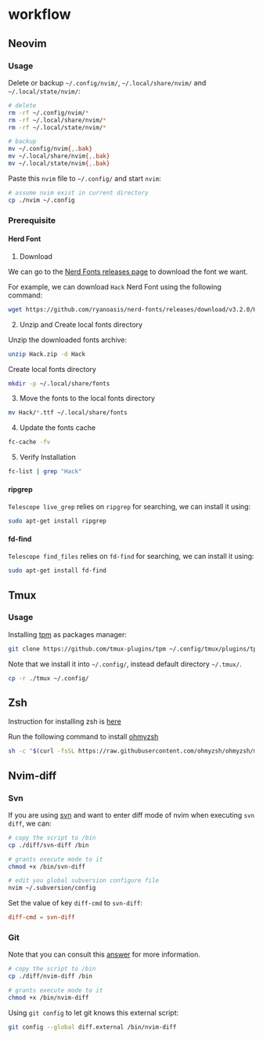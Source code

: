 # workflow

## Neovim

### Usage

Delete or backup `~/.config/nvim/`, `~/.local/share/nvim/` and `~/.local/state/nvim/`:

```sh
# delete
rm -rf ~/.config/nvim/*
rm -rf ~/.local/share/nvim/*
rm -rf ~/.local/state/nvim/*

# backup
mv ~/.config/nvim{,.bak}
mv ~/.local/share/nvim{,.bak}
mv ~/.local/state/nvim{,.bak}
```

Paste this `nvim` file to `~/.config/` and start `nvim`:

```sh
# assume nvim exist in current directory
cp ./nvim ~/.config
```

### Prerequisite

#### Herd Font

1. Download

We can go to the [Nerd Fonts releases page](https://github.com/ryanoasis/nerd-fonts/releases) to download the font we want.

For example, we can download `Hack` Nerd Font using the following command:

```bash
wget https://github.com/ryanoasis/nerd-fonts/releases/download/v3.2.0/Hack.zip
```

2. Unzip and Create local fonts directory

Unzip the downloaded fonts archive:

```bash
unzip Hack.zip -d Hack
```

Create local fonts directory

```bash
mkdir -p ~/.local/share/fonts
```

3. Move the fonts to the local fonts directory

```bash
mv Hack/*.ttf ~/.local/share/fonts
```

4. Update the fonts cache

```bash
fc-cache -fv
```

5. Verify Installation

```bash
fc-list | grep "Hack"
```

#### ripgrep

`Telescope live_grep` relies on `ripgrep` for searching, we can install it using:

```bash
sudo apt-get install ripgrep
```

#### fd-find

`Telescope find_files` relies on `fd-find` for searching, we can install it using:

```bash
sudo apt-get install fd-find
```

## Tmux

### Usage

Installing [tpm](https://github.com/tmux-plugins/tpm) as packages manager:

```sh
git clone https://github.com/tmux-plugins/tpm ~/.config/tmux/plugins/tpm
```

Note that we install it into `~/.config/`, instead default directory `~/.tmux/`.

```sh
cp -r ./tmux ~/.config/
```

## Zsh

Instruction for installing zsh is [here](https://github.com/ohmyzsh/ohmyzsh/wiki/Installing-ZSH)

Run the following command to install [ohmyzsh](https://github.com/ohmyzsh/ohmyzsh)

```sh
sh -c "$(curl -fsSL https://raw.githubusercontent.com/ohmyzsh/ohmyzsh/master/tools/install.sh)"
```

## Nvim-diff

### Svn

If you are using [svn](https://subversion.apache.org/) and want to enter diff mode of nvim when executing `svn diff`, we can:

```sh
# copy the script to /bin
cp ./diff/svn-diff /bin

# grants execute mode to it
chmod +x /bin/svn-diff

# edit you global subversion configure file
nvim ~/.subversion/config
```

Set the value of key `diff-cmd` to `svn-diff`:

```conf
diff-cmd = svn-diff
```

### Git

Note that you can consult this [answer](https://stackoverflow.com/questions/7669963/how-can-i-get-a-side-by-side-diff-when-i-do-git-diff) for more information.

```sh
# copy the script to /bin
cp ./diff/nvim-diff /bin

# grants execute mode to it
chmod +x /bin/nvim-diff
```

Using `git config` to let git knows this external script:

```sh
git config --global diff.external /bin/nvim-diff
```
